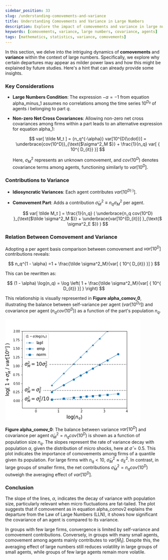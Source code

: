 ```yaml
---
sidebar_position: 33
slug: /understanding-comovements-and-variance
title: Understanding Comovements and Variance in Large Numbers
description: Explore the impact of comovements and variance in large numbers, focusing on the balance between self-variance and covariance among agents.
keywords: [comovements, variance, large numbers, covariance, agents]
tags: [mathematics, statistics, variance, comovements]
---
```




In this section, we delve into the intriguing dynamics of **comovements** and **variance** within the context of large numbers. Specifically, we explore why certain departures may appear as milder power laws and how this might be explained by future studies. Here's a hint that can already provide some insights.

### Key Considerations

- **Large Numbers Condition**: The expression $-\alpha = -1$ from equation alpha_minus_1 assumes no correlations among the time series $10^{D_{it}}$ of agents $i$ belonging to part $q$. 

- **Non-zero Net Cross Covariances**: Allowing non-zero net cross covariances among firms within a part leads to an alternative expression for equation alpha_1:

  $$ var[ \tilde M_t ] = {n_q^{-\alpha}} var[10^{D(\cdot)}] =  \underbrace{cov(10^D)}_{\text{$\sigma^2_M $}}  +  \frac{1}{n_q}  var[ { 10^{ D_{it}} }] $$

  Here, $\sigma^2_M$ represents an unknown comovement, and $cov(10^D)$ denotes covariance terms among agents, functioning similarly to $var[10^D]$.

### Contributions to Variance

- **Idiosyncratic Variances**: Each agent contributes $var[10^{D(\cdot)}]$.
  
- **Comovement Part**: Adds a contribution $\tilde \sigma^2_M \equiv n_q \sigma^2_M$ per agent.

  $$ var[ \tilde M_t ] = \frac{1}{n_q} ( \underbrace{n_q cov(10^D)  }_{\text{$\tilde \sigma^2_M $}}    + \underbrace{var[10^{D_{it}}]  }_{\text{$ \sigma^2_E $}} ) $$

### Relation Between Comovement and Variance

Adopting a per agent basis comparison between comovement and $var[10^D]$ contributions reveals:

$$ n_q^{1 - \alpha} =1 +  \frac{\tilde \sigma^2_M}{var[ { 10^{ D_{it}} }] } $$

This can be rewritten as:

$$ (1 - \alpha) \log(n_q) = \log \left( 1 +  \frac{\tilde \sigma^2_M}{var[ { 10^{ D_{it}} }] } \right) $$

This relationship is visually represented in **Figure alpha_comov_0**, illustrating the balance between self-variance per agent ($var[10^{D_{it}}]$) and covariance per agent ($n_q cov(10^D)$) as a function of the part's population $n_q$.

![The balance between variance and covariance](./figures/alpha_comov_0.png)

**Figure alpha_comov_0**: The balance between variance $var[10^D]$ and covariance per agent $\tilde \sigma^2_M = n_q cov(10^D)$ is shown as a function of population size $n_q$. The slopes represent the rate of variance decay with population $\alpha$, given the distribution of micro shocks, here at $\hat \sigma = 0.5$. This plot indicates the importance of comovements among firms of a quantile given its population. For large firms with $n_q < 10$, $\tilde \sigma^2_M \approx \sigma^2_E$. In contrast, in large groups of smaller firms, the net contributions $\tilde \sigma^2_M = n_q cov(10^D)$ outweigh the averaging effect of $var[10^D]$.

### Conclusion

The slope of the lines, $\alpha$, indicates the decay of variance with population size, particularly relevant when micro fluctuations are fat-tailed. The plot suggests that if comovement as in equation alpha_comov2 explains the departure from the Law of Large Numbers (LLN), it shows how significant the covariance of an agent is compared to its variance.

In groups with few large firms, convergence is limited by self-variance and comovement contributions. Conversely, in groups with many small agents, comovement among agents mainly contributes to $var[\tilde M_t]$. Despite this, the averaging effect of large numbers still reduces volatility in large groups of small agents, while groups of few large agents remain more volatile.